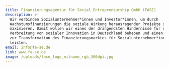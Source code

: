 ```yaml
---
title: Finanzierungsagentur für Social Entrepreneurship GmbH (FASE)
description: >-
  Wir verbinden Sozialunternehmer*innen und Investor*innen, um durch
  Wachstumsfinanzierungen die soziale Wirkung herausragender Projekte zu
  maximieren. Damit wollen wir eines der drängendsten Hindernisse für die
  Verbreitung von sozialer Innovation in Deutschland beheben und einen Beitrag
  zur Transformation des Finanzierungsmarktes für Sozialunternehmer*innen
  leisten. 
email: info@fa-se.de
link: www.fa-se.de
image: /uploads/fase_logo_mitname_rgb_300dpi.jpg
---
```


